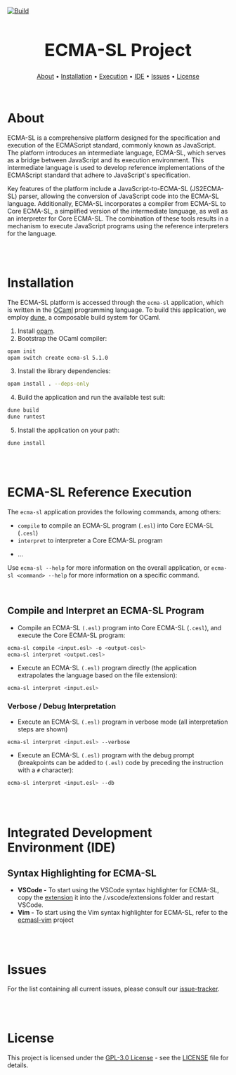 [![Build](https://github.com/formalsec/ECMA-SL/actions/workflows/build.yml/badge.svg?branch=main)](https://github.com/formalsec/ECMA-SL/actions/workflows/build.yml)

<h1 align="center", style="font-size: 40px">ECMA-SL Project</h1>

<p align="center">
  <a href="#about">About</a> •
  <a href="#installation">Installation</a> •
  <a href="#ecma-sl-execution">Execution</a> •
  <a href="#integrated-development-environment-ide">IDE</a> •
  <a href="#issues">Issues</a> •
  <a href="#license">License</a>
</p>

<br>

# About

ECMA-SL is a comprehensive platform designed for the specification and execution of the ECMAScript standard, commonly known as JavaScript.
The platform introduces an intermediate language, ECMA-SL, which
serves as a bridge between JavaScript and its execution environment.
This intermediate language is used to develop reference implementations of the ECMAScript standard that adhere to JavaScript's specification.

Key features of the platform include a JavaScript-to-ECMA-SL (JS2ECMA-SL) parser, allowing the conversion of JavaScript code into the ECMA-SL language.
Additionally, ECMA-SL incorporates a compiler from ECMA-SL to Core ECMA-SL, a simplified version of the intermediate language, as well as an interpreter for Core ECMA-SL.
The combination of these tools results in a mechanism to execute JavaScript programs using the reference interpreters for the language.

<br>
<br>



# Installation

The ECMA-SL platform is accessed through the `ecma-sl` application, which is written in the [OCaml](https://ocaml.org/) programming language.
To build this application, we employ [dune](https://github.com/ocaml/dune), a composable build system for OCaml.

1. Install [opam](https://opam.ocaml.org/doc/Install.html).
2. Bootstrap the OCaml compiler:
```sh
opam init
opam switch create ecma-sl 5.1.0
```

3. Install the library dependencies:
```sh
opam install . --deps-only
```

4. Build the application and run the available test suit:
```sh
dune build
dune runtest
```

5. Install the application on your path:
```sh
dune install
```

<br>
<br>



# ECMA-SL Reference Execution

The `ecma-sl` application provides the following commands, among others:

- `compile` to compile an ECMA-SL program (`.esl`) into Core ECMA-SL (`.cesl`)
- `interpret` to interpreter a Core ECMA-SL program
<!-- - `encode` to encode a JavaScript (`.js`) program in Core ECMA-SL (`.cesl`) -->
<!-- - `execute` to execute a JavaScript (`.js`) program using the reference interpreters for JavaScript -->
<!-- - `build` to create the reference interpreters for JavaScript -->
- ...

Use `ecma-sl --help` for more information on the overall application, or `ecma-sl <command> --help` for more information on a specific command.

<br>

## Compile and Interpret an ECMA-SL Program

- Compile an ECMA-SL `(.esl)` program into Core ECMA-SL (`.cesl`), and execute the Core ECMA-SL program:
```sh
ecma-sl compile <input.esl> -o <output-cesl>
ecma-sl interpret <output.cesl>
```

- Execute an ECMA-SL `(.esl)` program directly (the application extrapolates the language based on the file extension):
```sh
ecma-sl interpret <input.esl>
```

### Verbose / Debug Interpretation

- Execute an ECMA-SL `(.esl)` program in verbose mode (all interpretation steps are shown)
```sh
ecma-sl interpret <input.esl> --verbose
```

- Execute an ECMA-SL `(.esl)` program with the debug prompt (breakpoints can be added to `(.esl)` code by preceding the instruction with a `#` character):
```sh
ecma-sl interpret <input.esl> --db
```

<br>
<br>



# Integrated Development Environment (IDE)

## Syntax Highlighting for ECMA-SL

- **VSCode -** To start using the VSCode syntax highlighter for ECMA-SL, copy the [extension](extensions/ecmasl-vscode/) it into the <user home>/.vscode/extensions folder and restart VSCode.
- **Vim -** To start using the Vim syntax highlighter for ECMA-SL, refer to the [ecmasl-vim](https://github.com/formalsec/ecmasl-vim) project

<br>
<br>



# Issues

For the list containing all current issues, please consult our [issue-tracker](https://github.com/formalsec/ECMA-SL/issues).

<br>
<br>



# License

This project is licensed under the [GPL-3.0 License](https://www.gnu.org/licenses/gpl-3.0.en.html) - see the [LICENSE](LICENSE) file for details.
